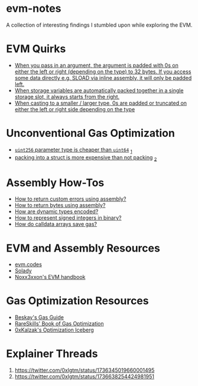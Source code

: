 # evm-notes

A collection of interesting findings I stumbled upon while exploring the EVM.

# EVM Quirks
- [When you pass in an argument, the argument is padded with 0s on either the left or right (depending on the type) to 32 bytes. If you access some data directly e.g. SLOAD via inline assembly, it will only be padded left.](./test/InlineAssemblyPadLeft.t.sol)
- [When storage variables are automatically packed together in a single storage slot, it always starts from the right.](./test/PackRightFirst.t.sol)
- [When casting to a smaller / larger type, 0s are padded or truncated on either the left or right side depending on the type](./test/TypeCasting.t.sol)

# Unconventional Gas Optimization
- [`uint256` parameter type is cheaper than `uint64`](./test/OverflowCheckOnParams.t.sol) <sub>[1](#1)</sub>
- [packing into a struct is more expensive than not packing](./test/StructPacking.t.sol) <sub>[2](#2)</sub>

# Assembly How-Tos
- [How to return custom errors using assembly?](https://soliditylang.org/blog/2021/04/21/custom-errors/)
- [How to return bytes using assembly?](https://ethereum.stackexchange.com/questions/130072/return-bytes-from-inline-assembly)
- [How are dynamic types encoded?](https://docs.soliditylang.org/en/latest/abi-spec.html#use-of-dynamic-types)
- [How to represent signed integers in binary?](https://twitter.com/0xlgtm/status/1742369037706031215)
- [How do calldata arrays save gas?](https://twitter.com/0xlgtm/status/1744209267090198564)

# EVM and Assembly Resources
- [evm.codes](https://evm.codes)
- [Solady](https://github.com/Vectorized/solady/)
- [Noxx3xxon's EVM handbook](https://noxx3xxon.notion.site/noxx3xxon/The-EVM-Handbook-bb38e175cc404111a391907c4975426d)

# Gas Optimization Resources
- [Beskay's Gas Guide](https://github.com/beskay/gas-guide/tree/main)
- [RareSkills' Book of Gas Optimization](https://www.rareskills.io/post/gas-optimization)
- [0xKalzak's Optimization Iceberg](https://snappify.com/view/f9a681c7-834c-467e-b34d-5ad443a893f2)

# Explainer Threads
1. <a id="1"></a> https://twitter.com/0xlgtm/status/1736345019660001495
2. <a id="2"></a> https://twitter.com/0xlgtm/status/1736638254424981951

